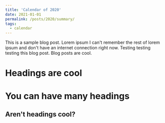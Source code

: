 ```yaml
---
title: 'Calendar of 2020'
date: 2021-01-01
permalink: /posts/2020/summary/
tags:
  - calendar
---
```


This is a sample blog post. Lorem ipsum I can't remember the rest of lorem ipsum and don't have an internet connection right now. Testing testing testing this blog post. Blog posts are cool.

Headings are cool
======

You can have many headings
======

Aren't headings cool?
------

